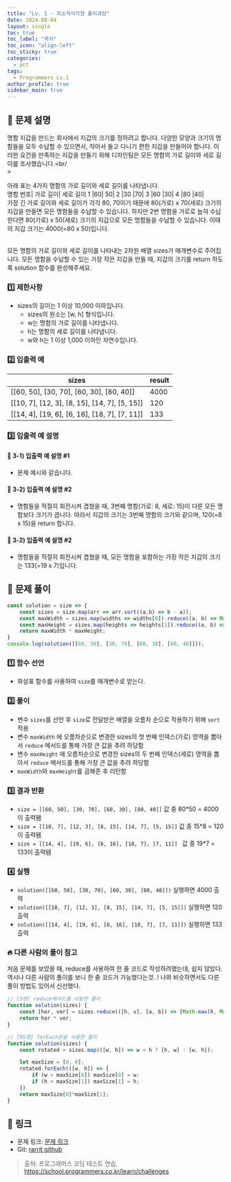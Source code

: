 ```yaml
---
title: "Lv. 1 - 최소직사각형 풀이과정"
date: 2024-08-04
layout: single
toc: true
toc_label: "목차"
toc_icon: "align-left"
toc_sticky: true
categories:
  - pct
tags:
  - Programmers Lv.1
author_profile: true
sidebar_main: true
---
```


## :ledger: 문제 설명

명함 지갑을 만드는 회사에서 지갑의 크기를 정하려고 합니다. 다양한 모양과 크기의 명함들을 모두 수납할 수 있으면서, 작아서 들고 다니기 편한 지갑을 만들어야 합니다. 이러한 요건을 만족하는 지갑을 만들기 위해 디자인팀은 모든 명함의 가로 길이와 세로 길이를 조사했습니다.<br/<br/>>

아래 표는 4가지 명함의 가로 길이와 세로 길이를 나타냅니다.<br/>
명함 번호|	가로 길이|	세로 길이
1	|60|	50|
2	|30	|70|
3	|60	|30|
4	|80	|40|
<br/>
가장 긴 가로 길이와 세로 길이가 각각 80, 70이기 때문에 80(가로) x 70(세로) 크기의 지갑을 만들면 모든 명함들을 수납할 수 있습니다. 하지만 2번 명함을 가로로 눕혀 수납한다면 80(가로) x 50(세로) 크기의 지갑으로 모든 명함들을 수납할 수 있습니다. 이때의 지갑 크기는 4000(=80 x 50)입니다.<br/><br/>

모든 명함의 가로 길이와 세로 길이를 나타내는 2차원 배열 sizes가 매개변수로 주어집니다. 모든 명함을 수납할 수 있는 가장 작은 지갑을 만들 때, 지갑의 크기를 return 하도록 solution 함수를 완성해주세요.

### :one: 제한사항

- sizes의 길이는 1 이상 10,000 이하입니다.
  - sizes의 원소는 [w, h] 형식입니다.
  - w는 명함의 가로 길이를 나타냅니다.
  - h는 명함의 세로 길이를 나타냅니다.
  - w와 h는 1 이상 1,000 이하인 자연수입니다.

### :two: 입출력 예

| sizes  | result |
| --------- | ------ |
[[60, 50], [30, 70], [60, 30], [80, 40]] |	4000 |
[[10, 7], [12, 3], [8, 15], [14, 7], [5, 15]]	| 120 |
[[14, 4], [19, 6], [6, 16], [18, 7], [7, 11]]	| 133 |

### :three: 입출력 예 설명

#### :pushpin: 3-1) 입출력 예 설명 #1
- 문제 예시와 같습니다.

#### :pushpin: 3-2) 입출력 예 설명 #2
- 명함들을 적절히 회전시켜 겹쳤을 때, 3번째 명함(가로: 8, 세로: 15)이 다른 모든 명함보다 크기가 큽니다. 따라서 지갑의 크기는 3번째 명함의 크기와 같으며, 120(=8 x 15)을 return 합니다.

#### :pushpin: 3-2) 입출력 예 설명 #2
- 명함들을 적절히 회전시켜 겹쳤을 때, 모든 명함을 포함하는 가장 작은 지갑의 크기는 133(=19 x 7)입니다.


## :ledger: 문제 풀이

```javascript
const solution = size => {
    const sizes = size.map(arr => arr.sort((a,b) => b - a));
    const maxWidth = sizes.map(widths => widths[0]).reduce((a, b) => Math.max(a, b));
    const maxHeight = sizes.map(heights => heights[1]).reduce((a, b) => Math.max(a, b));
    return maxWidth * maxHeight;
}
console.log(solution([[60, 50], [30, 70], [60, 30], [80, 40]]));
```

### :one: 함수 선언
- 화살표 함수를 사용하여 `size`를 매개변수로 받는다.

### :two: 풀이
- 변수 `sizes`를 선언 후 `size`로 전달받은 배열을 오름차 순으로 적용하기 위해 `sort` 적용
- 변수 `maxWidth` 에 오름차순으로 변경한 sizes의 첫 번째 인덱스(가로) 영역을 뽑아서 `reduce` 메서드를 통해 가장 큰 값을 추려 하당함
- 변수 `maxHeight` 에 오름차순으로 변경한 sizes의 두 번째 인덱스(세로) 영역을 뽑아서 `reduce` 메서드를 통해 가장 큰 값을 추려 하당함 
- `maxWidth`와 `maxHeight`를 곱해준 후 리턴함

### :three: 결과 반환

- `size = [[60, 50], [30, 70], [60, 30], [80, 40]]` 값 중 80*50 = 4000이 출력됌
- `size = [[10, 7], [12, 3], [8, 15], [14, 7], [5, 15]]` 값 중 15*8 = 120이 출력됌
- `size = [[14, 4], [19, 6], [6, 16], [18, 7], [7, 11]]	` 값 중 19*7 = 133이 출력됌

### :four: 실행

- `solution([[60, 50], [30, 70], [60, 30], [80, 40]])` 실행하면 4000 츨력
- `solution([[10, 7], [12, 3], [8, 15], [14, 7], [5, 15]])` 실행하면 120 츨력
- `solution([[14, 4], [19, 6], [6, 16], [18, 7], [7, 11]])` 실행하면 133 츨력

### :fire: 다른 사람의 풀이 참고
처음 문제를 보았을 때, reduce를 사용하여 한 줄 코드로 작성하려했는데, 쉽지 않았다. 역시나 다른 사람의 풀이를 보니 한 줄 코드가 가능했다는것..! 나와 비슷하면서도 다른 풀이 방법도 있어서 신선했다.

```javascript
// [3명] reduce메서드를 사용한 풀이
function solution(sizes) {
    const [hor, ver] = sizes.reduce(([h, v], [a, b]) => [Math.max(h, Math.max(a, b)), Math.max(v, Math.min(a, b))], [0, 0])
    return hor * ver;
}

// [95명] forEach문을 사용한 풀이
function solution(sizes) {
    const rotated = sizes.map(([w, h]) => w < h ? [h, w] : [w, h]);

    let maxSize = [0, 0];
    rotated.forEach(([w, h]) => {
        if (w > maxSize[0]) maxSize[0] = w;
        if (h > maxSize[1]) maxSize[1] = h;
    })
    return maxSize[0]*maxSize[1];
}
```

## :link: 링크

- 문제 링크: [문제 링크](https://school.programmers.co.kr/learn/courses/30/lessons/86491) 
- Git: [rarrit github](https://github.com/rarrit/programmers-coding-test/tree/main/%ED%94%84%EB%A1%9C%EA%B7%B8%EB%9E%98%EB%A8%B8%EC%8A%A4/1/86491.%E2%80%85%EC%B5%9C%EC%86%8C%EC%A7%81%EC%82%AC%EA%B0%81%ED%98%95)

> 출처: 프로그래머스 코딩 테스트 연습, https://school.programmers.co.kr/learn/challenges

